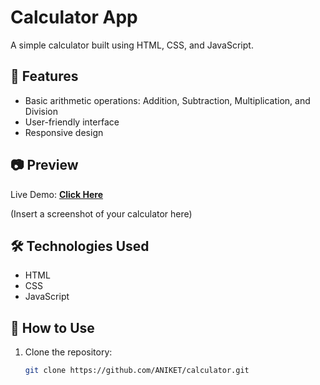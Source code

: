 # Calculator App

A simple calculator built using HTML, CSS, and JavaScript.

## 🚀 Features

- Basic arithmetic operations: Addition, Subtraction, Multiplication, and Division  
- User-friendly interface  
- Responsive design  

## 📷 Preview  

Live Demo: **[Click Here](https://yourusername.github.io/calculator/)**  

(Insert a screenshot of your calculator here)

## 🛠️ Technologies Used

- HTML  
- CSS  
- JavaScript  

## 📌 How to Use

1. Clone the repository:  
   ```bash
   git clone https://github.com/ANIKET/calculator.git

